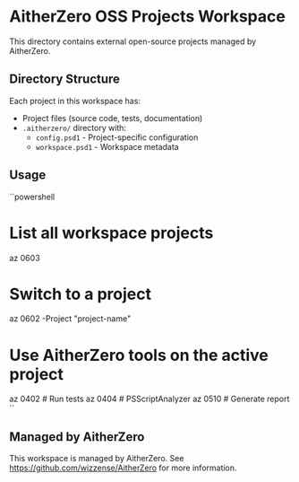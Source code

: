 # AitherZero OSS Projects Workspace

This directory contains external open-source projects managed by AitherZero.

## Directory Structure

Each project in this workspace has:
- Project files (source code, tests, documentation)
- `.aitherzero/` directory with:
  - `config.psd1` - Project-specific configuration
  - `workspace.psd1` - Workspace metadata

## Usage

``powershell
# List all workspace projects
az 0603

# Switch to a project
az 0602 -Project "project-name"

# Use AitherZero tools on the active project
az 0402  # Run tests
az 0404  # PSScriptAnalyzer
az 0510  # Generate report
``

## Managed by AitherZero

This workspace is managed by AitherZero.
See https://github.com/wizzense/AitherZero for more information.
